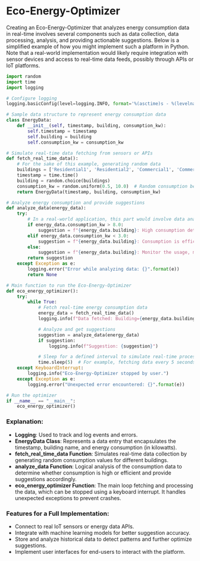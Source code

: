 # Eco-Energy-Optimizer

Creating an Eco-Energy-Optimizer that analyzes energy consumption data in real-time involves several components such as data collection, data processing, analysis, and providing actionable suggestions. Below is a simplified example of how you might implement such a platform in Python. Note that a real-world implementation would likely require integration with sensor devices and access to real-time data feeds, possibly through APIs or IoT platforms.

```python
import random
import time
import logging

# Configure logging
logging.basicConfig(level=logging.INFO, format='%(asctime)s - %(levelname)s - %(message)s')

# Sample data structure to represent energy consumption data
class EnergyData:
    def __init__(self, timestamp, building, consumption_kw):
        self.timestamp = timestamp
        self.building = building
        self.consumption_kw = consumption_kw

# Simulate real-time data fetching from sensors or APIs
def fetch_real_time_data():
    # For the sake of this example, generating random data
    buildings = ['Residential1', 'Residential2', 'Commercial1', 'Commercial2']
    timestamp = time.time()
    building = random.choice(buildings)
    consumption_kw = random.uniform(0.5, 10.0)  # Random consumption between 0.5 kW and 10 kW
    return EnergyData(timestamp, building, consumption_kw)

# Analyze energy consumption and provide suggestions
def analyze_data(energy_data):
    try:
        # In a real-world application, this part would involve data analytics with historical data
        if energy_data.consumption_kw > 8.0:
            suggestion = f"{energy_data.building}: High consumption detected, consider reducing usage of non-essential appliances."
        elif energy_data.consumption_kw < 3.0:
            suggestion = f"{energy_data.building}: Consumption is efficient."
        else:
            suggestion = f"{energy_data.building}: Monitor the usage, making sure smart devices are in energy-saving mode."
        return suggestion
    except Exception as e:
        logging.error("Error while analyzing data: {}".format(e))
        return None

# Main function to run the Eco-Energy-Optimizer
def eco_energy_optimizer():
    try:
        while True:
            # Fetch real-time energy consumption data
            energy_data = fetch_real_time_data()
            logging.info(f"Data fetched: Building={energy_data.building}, Consumption={energy_data.consumption_kw} kW")

            # Analyze and get suggestions
            suggestion = analyze_data(energy_data)
            if suggestion:
                logging.info(f"Suggestion: {suggestion}")

            # Sleep for a defined interval to simulate real-time processing
            time.sleep(5)  # For example, fetching data every 5 seconds
    except KeyboardInterrupt:
        logging.info("Eco-Energy-Optimizer stopped by user.")
    except Exception as e:
        logging.error("Unexpected error encountered: {}".format(e))

# Run the optimizer
if __name__ == "__main__":
    eco_energy_optimizer()
```

### Explanation:
- **Logging**: Used to track and log events and errors.
- **EnergyData Class**: Represents a data entry that encapsulates the timestamp, building name, and energy consumption (in kilowatts).
- **fetch_real_time_data Function**: Simulates real-time data collection by generating random consumption values for different buildings.
- **analyze_data Function**: Logical analysis of the consumption data to determine whether consumption is high or efficient and provide suggestions accordingly.
- **eco_energy_optimizer Function**: The main loop fetching and processing the data, which can be stopped using a keyboard interrupt. It handles unexpected exceptions to prevent crashes.

### Features for a Full Implementation:
- Connect to real IoT sensors or energy data APIs.
- Integrate with machine learning models for better suggestion accuracy.
- Store and analyze historical data to detect patterns and further optimize suggestions.
- Implement user interfaces for end-users to interact with the platform.